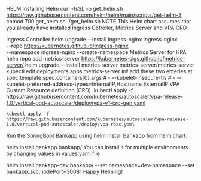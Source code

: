HELM
Installing Helm
curl -fsSL -o get_helm.sh https://raw.githubusercontent.com/helm/helm/main/scripts/get-helm-3
chmod 700 get_helm.sh
./get_helm.sh
NOTE This Helm chart assumes that you already have installed Ingress Cotroller, Metrics Server and VPA CRD

Ingress Controller
    helm upgrade --install ingress-nginx ingress-nginx \
        --repo https://kubernetes.github.io/ingress-nginx \
        --namespace ingress-nginx --create-namespace
Metrics Server for HPA
    helm repo add metrics-server https://kubernetes-sigs.github.io/metrics-server/
    helm upgrade --install metrics-server metrics-server/metrics-server
    kubectl edit deployments.apps metrics-server
    ## add these two enteries at: spec.template.spec.containers[0].args
    # - --kubelet-insecure-tls
    # - --kubelet-preferred-address-types=InternalIP,Hostname,ExternalIP
VPA Custom Resource definition (CRD).
    kubectl apply -f https://raw.githubusercontent.com/kubernetes/autoscaler/vpa-release-1.0/vertical-pod-autoscaler/deploy/vpa-v1-crd-gen.yaml

    kubectl apply -f https://raw.githubusercontent.com/kubernetes/autoscaler/vpa-release-1.0/vertical-pod-autoscaler/deploy/vpa-rbac.yaml
Run the SpringBoot Bankapp using helm
Install Bankapp from helm chart.

helm install bankapp bankapp/
You can install it for multiple environments by changing values in values.yaml file

helm install bankapp-dev bankapp/ --set namespace=dev-namespace --set bankapp_svc.nodePort=30081
Happy Helming!
